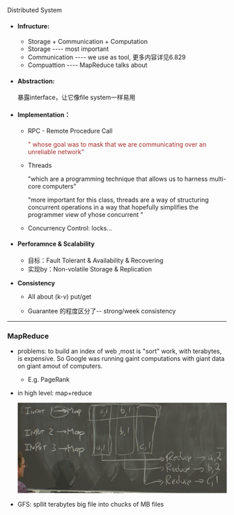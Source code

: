 Distributed System 

+ #### Infructure:

  + Storage + Communication + Computation
  + Storage ---- most important
  + Communication ---- we use as tool, 更多内容详见6.829
  + Compuattion ---- MapReduce talks about

+ #### Abstraction:

   暴露interface，让它像file system一样易用

+ #### Implementation：

  + RPC - Remote Procedure Call 

    <font color='brown'>" whose goal was to mask that we are communicating over an unreliable network"</font>

  + Threads

    "which are a programming technique that allows us to harness multi-core computers"

    "more important for this class, threads are a way of structuring concurrent operations in a way that hopefully simplifies the programmer view of yhose concurrent "

  + Concurrency Control:  locks...

+ #### Perforamnce & Scalability

   + 目标：Fault Tolerant & Availability & Recovering 
   +  实现by：Non-volatile Storage & Replication

+ **Consistency**

   + All about  (k-v)  put/get

   + Guarantee 的程度区分了-- strong/week consistency 

      

------

### MapReduce

+ problems:  to build an index of web ,most is "sort" work, with terabytes, is expensive. So Google was running gaint computations with giant data on giant amout of computers.

  + E.g. PageRank 

+ in high level: map+reduce

  ![image-20230106182423411](https://raw.githubusercontent.com/tuysss/cloudimg/main/Typora-Notes-images/2023/01/06/86ea30134a051464f6033c7bdec9a4e7-20230106182425-14cf48.png)

+ GFS: spllit terabytes big file into chucks of MB files













